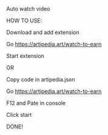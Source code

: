 Auto watch video

HOW TO USE:

Download and add extension

Go https://artipedia.art/watch-to-earn

Start extension

OR

Copy code in artipedia.json 

Go https://artipedia.art/watch-to-earn

F12 and Pate in console

Click start

DONE!
